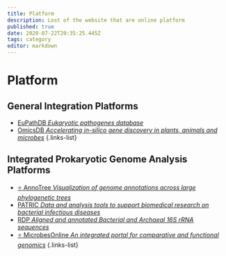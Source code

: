 ```yaml
---
title: Platform
description: Lost of the website that are online platform
published: true
date: 2020-07-22T20:35:25.445Z
tags: category
editor: markdown
---
```


# Platform

## General Integration Platforms

- [EuPathDB *Eukaryotic pathogenes database*](https://vdclab-wiki.herokuapp.com/databases/data-integration/EuPathDB/)
- [OmicsDB *Accelerating in-silico gene discovery in plants, animals and microbes*](https://vdclab-wiki.herokuapp.com/en/platform/general-integration/OmicsDB)
{.links-list}

## Integrated Prokaryotic Genome Analysis Platforms

- [:star: AnnoTree *Visualization of genome annotations across large phylogenetic trees*](https://vdclab-wiki.herokuapp.com/en/phylogeny/phylogenetic-distribution/AnnoTree)
- [PATRIC *Data and analysis tools to support biomedical research on bacterial infectious diseases*](https://vdclab-wiki.herokuapp.com/databases/bacterial_databases/patric/)
- [RDP *Aligned and annotated Bacterial and Archaeal 16S rRNA sequences*](https://vdclab-wiki.herokuapp.com/tools/analysis/RDP/)
- [:star: MicrobesOnline *An integrated portal for comparative and functional genomics*](https://vdclab-wiki.herokuapp.com/en/platform/integrated-prokaryotic-genome-analysis/MicrobesOnline)
{.links-list}